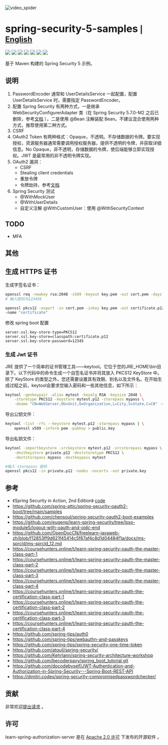 ![video_spider](https://socialify.git.ci/chensoul/spring-security-5-samples/image?forks=1&issues=1&language=1&name=1&owner=1&stargazers=1&theme=Light)

# <font size="6p">spring-security-5-samples</font> <font size="5p">  | [English](README.md)</font>

<p align="left">
 <a href="https://github.com/chensoul/spring-security-5-samples/workflows/maven.yml"><img src="https://github.com/chensoul/spring-security-5-samples/actions/workflows/maven.yml/badge.svg"></a>
 <a href="/pom.xml"><img src="https://img.shields.io/badge/Spring%20Boot%20Version-2.7.18-blue"></a>
 <a href="/pom.xml"><img src="https://img.shields.io/badge/Java%20Version-11-blue"></a>
	<a href="https://github.com/chensoul/spring-security-5-samples/network/members"><img src="https://img.shields.io/github/forks/chensoul/spring-security-5-samples?style=flat-square&logo=GitHub"></a>
	<a href="https://github.com/chensoul/spring-security-5-samples/watchers"><img src="https://img.shields.io/github/watchers/chensoul/spring-security-5-samples?style=flat-square&logo=GitHub"></a>
	<a href="https://github.com/chensoul/spring-security-5-samples/issues"><img src="https://img.shields.io/github/issues/chensoul/spring-security-5-samples.svg?style=flat-square&logo=GitHub"></a>
	<a href="https://github.com/chensoul/spring-security-5-samples/blob/main/LICENSE"><img src="https://img.shields.io/github/license/chensoul/spring-security-5-samples.svg?style=flat-square"></a>
</p>

基于 Maven 构建的 Spring Security 5 示例。

## 说明

1. PasswordEncoder 通常和 UserDetailsService 一起配置，配置 UserDetailsService 时，需要指定 PasswordEncoder。
2. 配置 Spring Security 有两种方式，一是继承 WebSecurityConfigurerAdapter 类（在 Spring Security 5.7.0-M2
   之后已删除，参考[文档](https://spring.io/blog/2022/02/21/spring-security-without-the-websecurityconfigureradapter)
   ），二是使用
   @Bean 注解装配 Bean。不建议混合使用两种方式，推荐使用第二种方式。
3. CSRF
4. OAuth2 Token 有两种格式：Opaque，不透明。不存储数据的令牌。要实现授权，资源服务器通常需要调用授权服务器，提供不透明的令牌，并获取详细信息。No
   Opaque，非不透明，存储数据的令牌，使后端能够立即实现授权。JWT 是最常用的非不透明令牌实现。
5. OAuth2 漏洞：
    - CSRF
    - Stealing client credentials
    - 重放令牌
    - 令牌劫持，参考[文档](https://blog.intothesymmetry.com/2015/06/on-oauth-token-hijacks-for-fun-and.html)
6. Spring Security 测试
    - @WithMockUser
    - @WithUserDetails
    - 自定义注解 @WithCustomUser：使用 @WithSecurityContext

## TODO

- MFA

## 其他

## 生成 HTTPS 证书

生成字签名证书：

```bash
openssl req -newkey rsa:2048 -x509 -keyout key.pem -out cert.pem -days 365
# 输入密码为123456

openssl pkcs12 -export -in cert.pem -inkey key.pem -out certificate.p12
-name "certificate"
```

修改 spring boot 配置

```properties
server.ssl.key-store-type=PKCS12
server.ssl.key-store=classpath:certificate.p12
server.ssl.key-store-password=12345
```

### 生成 Jwt 证书

JRE 提供了一个简单的证书管理工具——keytool。它位于您的JRE_HOME\bin目录下。以下代码中的命令生成一个自签名证书并将其放入
PKCS12 KeyStore 中。除了 KeyStore 的类型之外，您还需要设置其有效期、别名以及文件名。在开始生成过程之前，keytool会要求您输入密码和一些其他信息，如下所示：

```bash
keytool -genkeypair -alias mytest -keyalg RSA -keysize 2048 \
    -storetype PKCS12 -keystore mytest.p12 -storepass mypass \
    -dname "CN=WebServer,OU=Unit,O=Organization,L=City,S=State,C=CN" -validity 3650
```

导出公钥文件：

```bash
keytool -list -rfc --keystore mytest.p12 -storepass mypass | \
    openssl x509 -inform pem -pubkey > public.key
```

导出私钥文件：

```bash
keytool -importkeystore -srckeystore mytest.p12 -srcstorepass mypass \
    -destkeystore private.p12 -deststoretype PKCS12 \
    -deststorepass mypass -destkeypass mytest

#输入 storepass 密码 
openssl pkcs12 -in private.p12 -nodes -nocerts -out private.key
```

## 参考

- 《Spring Security in Action, 2nd
  Edition》 [code](https://manning-content.s3.amazonaws.com/download/9/cdd7a3a-1962-44d0-b637-59a805d0e18c/spring_security_in_action_source_code.zip)
- https://github.com/spring-attic/spring-security-oauth2-boot/tree/main/samples
- https://github.com/chensoul/spring-security-oauth2-boot-examples
- https://github.com/eugenp/learn-spring-security/tree/lsso-module5/logout-with-oauth-and-oidc-end
- https://github.com/OpenDocCN/freelearn-javaweb-zh/blob/f12853ff9d621f45414c5f67af4c8d1d04484f1a/docs/ms-sprcld/ms-sprcld_12.md
- https://coursehunters.online/t/learn-spring-security-oauth-the-master-class-part-1
- https://coursehunters.online/t/learn-spring-security-oauth-the-master-class-part-2
- https://coursehunters.online/t/learn-spring-security-oauth-the-master-class-part-3
- https://coursehunters.online/t/learn-spring-security-oauth-the-master-class-part-4
- https://coursehunters.online/t/learn-spring-security-oauth-the-certification-class-part-1
- https://coursehunters.online/t/learn-spring-security-oauth-the-certification-class-part-2
- https://coursehunters.online/t/learn-spring-security-oauth-the-certification-class-part-3
- https://coursehunters.online/t/learn-spring-security-oauth-the-certification-class-part-4
- https://github.com/spring-tips/auth0
- https://github.com/spring-tips/webauthn-and-passkeys
- https://github.com/spring-tips/spring-security-one-time-token
- https://github.com/atquil/spring-security/
- https://github.com/Kehrlann/spring-security-architecture-workshop
- https://github.com/becoderpavy/spring_boot_tutorial.git
- https://github.com/docodebyself/JWT-Authentication-and-Authorization-in-Spring-Security---Spring-Boot-REST-API
- https://dimitri.codes/spring-security-compromisedpasswordchecker/

## 贡献

非常欢迎[提出请求](https://help.github.com/articles/creating-a-pull-request) 。

## 许可

learn-spring-authorization-server 是在 [Apache 2.0 许可](https://www.apache.org/licenses/LICENSE-2.0.html)
下发布的开源软件 。

 



